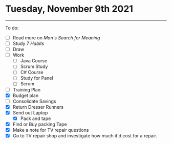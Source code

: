 # Tuesday, November 9th 2021
---
To do:
- [ ] Read more on *Man's Search for Meaning*
- [ ] Study *7 Habits*
- [ ] Draw
- [ ] Work
	- [ ] Java Course
	- [ ] Scrum Study
	- [ ] C# Course
	- [ ] Study for Panel
	- [ ] Scrum
- [ ] Training Plan
- [x] Budget plan
- [ ] Consolidate Savings
- [x] Return Dresser Runners
- [x] Send out Laptop
	- [x] Pack and tape
- [x] Find or Buy packing Tape
- [x] Make a note for TV repair questions
- [x] Go to TV repair shop and investigate how much it'd cost for a repair.